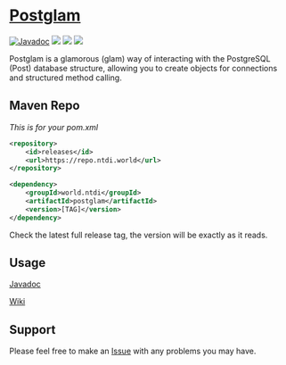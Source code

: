 # [Postglam](https://postglam.tech)
[![Javadoc](https://img.shields.io/badge/JavaDoc-Online-green)](https://docs.postglam.tech)
[![](https://jitpack.io/v/world.ntdi/Postglam.svg)](https://jitpack.io/#world.ntdi/Postglam)
<img src="https://img.shields.io/badge/PostgreSQL-316192?style=for-the-badge&logo=postgresql&logoColor=white" />
<img src="https://img.shields.io/badge/OpenJDK-ED8B00?style=for-the-badge&logo=openjdk&logoColor=white" />

Postglam is a glamorous (glam) way of interacting with the PostgreSQL (Post) database structure, allowing you to create objects for connections and structured method calling.

## Maven Repo
*This is for your pom.xml*
```xml
<repository>
    <id>releases</id>
    <url>https://repo.ntdi.world</url>
</repository>
```

```xml
<dependency>
    <groupId>world.ntdi</groupId>
    <artifactId>postglam</artifactId>
    <version>[TAG]</version>
</dependency>
```
Check the latest full release tag, the version will be exactly as it reads.

## Usage
[Javadoc](https://docs.postglam.tech)

[Wiki](https://github.com/n-tdi/Postglam/wiki)

## Support
Please feel free to make an [Issue](https://github.com/n-tdi/Postglam/issues) with any problems you may have.
